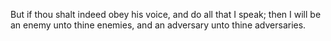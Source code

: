 But if thou shalt indeed obey his voice, and do all that I speak; then I will be an enemy unto thine enemies, and an adversary unto thine adversaries.
